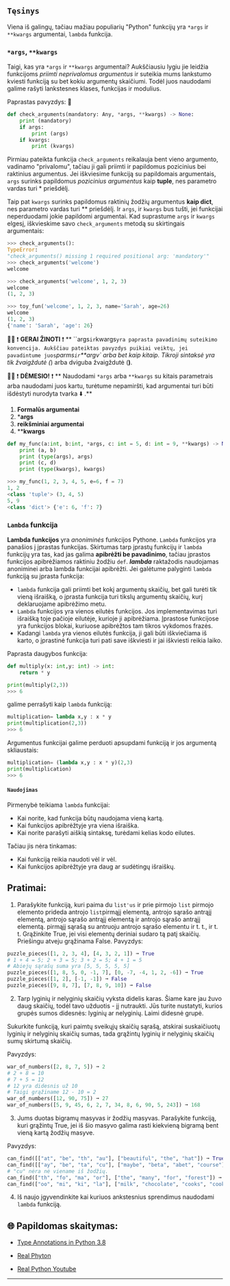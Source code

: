 ## `Tęsinys`
Viena iš galingų, tačiau mažiau populiarių "Python" funkcijų yra `*args` ir `**kwargs` argumentai, `lambda` funkcija.

### `*args`, `**kwargs`

Taigi, kas yra `*args` ir `**kwargs` argumentai? Aukščiausiu lygiu jie leidžia funkcijoms _priimti neprivalomus argumentus_ ir suteikia mums lankstumo kviesti funkciją su bet kokiu argumentų skaičiumi. Todėl juos naudodami galime rašyti lankstesnes klases, funkcijas ir modulius.

Paprastas pavyzdys: 🔽 

```python
def check_arguments(mandatory: Any, *args, **kwargs) -> None:
    print (mandatory)
    if args:
        print (args)
    if kvargs:
        print (kvargs)
```

Pirmiau pateikta funkcija `check_arguments` reikalauja bent vieno argumento, vadinamo "privalomu", tačiau ji gali priimti ir papildomus pozicinius bei raktinius argumentus.
Jei iškviesime funkciją su papildomais argumentais, `args` surinks papildomus _pozicinius argumentus_ kaip **tuple**, nes parametro vardas turi * priešdėlį.

Taip pat `kwargs` surinks papildomus raktinių žodžių argumentus **kaip dict**, nes parametro vardas turi ** priešdėlį. Ir `args`, ir `kwargs` bus tušti, jei funkcijai neperduodami jokie papildomi argumentai.
Kad suprastume `args` ir `kwargs` elgesį, iškvieskime savo `check_arguments` metodą su skirtingais argumentais:

```python
>>> check_arguments():
TypeError:
"check_arguments() missing 1 required positional arg: 'mandatory'"
>>> check_arguments('welcome')
welcome

>>> check_arguments('welcome', 1, 2, 3)
welcome
(1, 2, 3)

>>> toy_fun('welcome', 1, 2, 3, name='Sarah', age=26)
welcome
(1, 2, 3)
{'name': 'Sarah', 'age': 26}
```
👨🏫 ❗ **GERAI ŽINOTI** ❗ 
** ``args` ir `kwargs` yra paprasta pavadinimų suteikimo konvencija. Aukščiau pateiktas pavyzdys puikiai veiktų, jei pavadintume juos `*parms` ir `**argv` arba bet kaip kitaip. Tikroji sintaksė yra tik žvaigždutė (*) arba dviguba žvaigždutė (**)**.

👨🏫 ❗ **DĖMESIO!** ❗ 
** Naudodami `*args` arba `**kwargs` su kitais parametrais arba naudodami juos kartu, turėtume nepamiršti, kad argumentai turi būti išdėstyti nurodyta tvarka ⬇️ .**

1. **Formalūs argumentai**
2. ***args**
3. **reikšminiai argumentai**
4. ****kwargs**

```python
def my_func(a:int, b:int, *args, c: int = 5, d: int = 9, **kwargs) -> None:
    print (a, b)
    print (type(args), args)
    print (c, d)
    print (type(kwargs), kwargs)

>>> my_func(1, 2, 3, 4, 5, e=6, f = 7)
1, 2
<class 'tuple'> (3, 4, 5)
5, 9
<class 'dict'> {'e': 6, 'f': 7}
```
### `Lambda` funkcija
**Lambda funkcijos** yra _anoniminės_ funkcijos Pythone. `Lambda` funkcijos yra panašios į įprastas funkcijas. Skirtumas tarp įprastų funkcijų ir `lambda` funkcijų yra tas, kad jas galima **apibrėžti be pavadinimo**, tačiau įprastos funkcijos apibrėžiamos raktiniu žodžiu `def`.
**_lambda_** raktažodis naudojamas anoniminei arba lambda funkcijai apibrėžti.
Jei galėtume palyginti `lambda` funkciją su įprasta funkcija:

* `lambda` funkcija gali priimti bet kokį argumentų skaičių, bet gali turėti tik vieną išraišką, o įprasta funkcija turi tikslų argumentų skaičių, kurį deklaruojame apibrėžimo metu.
* `Lambda` funkcijos yra vienos eilutės funkcijos. Jos implementavimas turi išraišką toje pačioje eilutėje, kurioje ji apibrėžiama. Įprastose funkcijose yra funkcijos blokai, kuriuose apibrėžtos tam tikros vykdomos frazės.
* Kadangi `lambda` yra vienos eilutės funkcija, ji gali būti iškviečiama iš karto, o įprastinė funkcija turi pati save iškviesti ir jai iškviesti reikia laiko.

Paprasta daugybos funkcija: 

```python
def multiply(x: int,y: int) -> int:
    return * y

print(multiply(2,3))
>>> 6
```
galime perrašyti kaip `lambda` funkciją:

```python
multiplication= lambda x,y : x * y
print(multiplication(2,3))
>>> 6
```
Argumentus funkcijai galime perduoti apsupdami funkciją ir jos argumentą skliaustais:

```python
multiplication= (lambda x,y : x * y)(2,3)
print(multiplication)
>>> 6
```

#### `Naudojimas`
Pirmenybė teikiama `lambda` funkcijai:

* Kai norite, kad funkcija būtų naudojama vieną kartą.
* Kai funkcijos apibrėžtyje yra viena išraiška.
* Kai norite parašyti aiškią sintaksę, turėdami kelias kodo eilutes.

Tačiau jis nėra tinkamas:

* Kai funkciją reikia naudoti vėl ir vėl.
* Kai funkcijos apibrėžtyje yra daug ar sudėtingų išraiškų.

## Pratimai: 

1) Parašykite funkciją, kuri paima du `list'us` ir prie pirmojo `list` pirmojo elemento prideda antrojo `list`pirmąjį elementą, antrojo sąrašo antrąjį 
  elementą, antrojo sąrašo antrąjį elementą ir antrojo sąrašo antrąjį elementą. 
  pirmąjį sąrašą su antruoju antrojo sąrašo elementu ir t. t., ir t. t. Grąžinkite True, jei visi elementų deriniai sudaro tą patį skaičių. Priešingu 
  atveju grąžinama False.
  Pavyzdys: 

  ```python
  puzzle_pieces([1, 2, 3, 4], [4, 3, 2, 1]) ➞ True
  # 1 + 4 = 5; 2 + 3 = 5; 3 + 2 = 5; 4 + 1 = 5
  # Abiejų sąrašų suma yra [5, 5, 5, 5, 5]
  puzzle_pieces([1, 8, 5, 0, -1, 7], [0, -7, -4, 1, 2, -6]) ➞ True
  puzzle_pieces([1, 2], [-1, -1]) ➞ False
  puzzle_pieces([9, 8, 7], [7, 8, 9, 10]) ➞ False
  ```

2) Tarp lyginių ir nelyginių skaičių vyksta didelis karas. Šiame kare jau žuvo daug skaičių, todėl tavo užduotis - jį nutraukti. Jūs turite 
  nustatyti, kurios grupės sumos didesnės: lyginių ar nelyginių. Laimi didesnė grupė.

  Sukurkite funkciją, kuri paimtų sveikųjų skaičių sąrašą, atskirai suskaičiuotų lyginių ir nelyginių skaičių sumas, tada grąžintų lyginių ir nelyginių 
  skaičių sumų skirtumą skaičių.

  Pavyzdys: 
  ```python
  war_of_numbers([2, 8, 7, 5]) ➞ 2
  # 2 + 8 = 10
  # 7 + 5 = 12
  # 12 yra didesnis už 10
  # Taigi grąžiname 12 - 10 = 2
  war_of_numbers([12, 90, 75]) ➞ 27
  war_of_numbers([5, 9, 45, 6, 2, 7, 34, 8, 6, 90, 5, 243]) ➞ 168
  ```

3) Jums duotas bigramų masyvas ir žodžių masyvas. Parašykite funkciją, kuri grąžintų True, jei iš šio masyvo galima rasti kiekvieną bigramą 
  bent vieną kartą žodžių masyve.
   
  Pavyzdys:
  ```python
  can_find([["at", "be", "th", "au"], ["beautiful", "the", "hat"]) ➞ True
  can_find([["ay", "be", "ta", "cu"], ["maybe", "beta", "abet", "course"]) ➞ False
  # "cu" nėra nė viename iš žodžių.
  can_find(["th", "fo", "ma", "or"], ["the", "many", "for", "forest"]) ➞ True
  can_find(["oo", "mi", "ki", "la"], ["milk", "chocolate", "cooks", "cooks"]) ➞ False
  ```
4) Iš naujo įgyvendinkite kai kuriuos ankstesnius sprendimus naudodami `lambda` funkciją. 

## 🌐 Papildomas skaitymas:

* [Type Annotations in Python 3.8](https://medium.com/analytics-vidhya/type-annotations-in-python-3-8-3b401384403d)

* [Real Phyton](https://realpython.com/defining-your-own-python-function/)

* [Real Python Youtube](https://www.youtube.com/watch?v=Q93bwyZoXk0)
***


